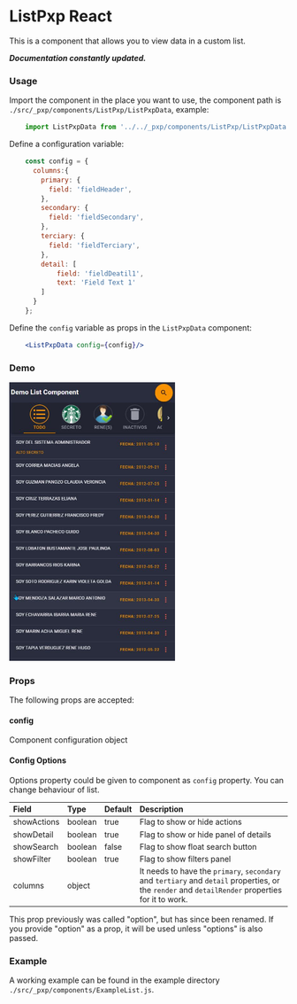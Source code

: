 # ListPxp React 
This is a component that allows you to view data in a custom list.

***Documentation constantly updated.***

### Usage
Import the component in the place you want to use, the component path is `./src/_pxp/components/ListPxp/ListPxpData`, example:
```jsx
    import ListPxpData from '../../_pxp/components/ListPxp/ListPxpData';
```

Define a configuration variable:
```jsx
    const config = {
      columns:{
        primary: {
          field: 'fieldHeader',
        },
        secondary: {
          field: 'fieldSecondary',
        },
        terciary: {
          field: 'fieldTerciary',
        },
        detail: [
            field: 'fieldDeatil1',
            text: 'Field Text 1'
        ]
      }
    };
```

Define the `config` variable as props in the `ListPxpData` component:
```jsx
    <ListPxpData config={config}/>
```
<!-- ![Demo](./demo.jpg) -->
### Demo
[<img src="./demo.jpg" width="300"/>](image.jpg)
### Props
The following props are accepted:
#### config
Component configuration object

#### Config Options
Options property could be given to component as `config` property. You can change behaviour of list.

| Field                      | Type                   | Default       | Description                                                                       |
|:---------------------------|:-----------------------|:--------------|:----------------------------------------------------------------------------------|
| showActions           | boolean                 | true              | Flag to show or hide actions                      |
| showDetail          | boolean                 | true              | Flag to show or hide panel of details               |
| showSearch         | boolean                 | false              | Flag to show float search button             |
| showFilter         | boolean                 | true              | Flag to show filters panel             |
| columns             | object      |          | It needs to have the `primary`, `secondary` and `tertiary` and `detail` properties, or the `render` and `detailRender` properties for it to work.   |



This prop previously was called "option", but has since been renamed.
If you provide "option" as a prop, it will be used unless "options" is also passed.


### Example
A working example can be found in the example directory `./src/_pxp/components/ExampleList.js`. 

